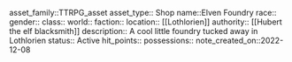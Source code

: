 asset_family::TTRPG_asset
asset_type:: Shop
name::Elven Foundry
race::
gender::
class::
world::
faction::
location:: [[Lothlorien]]
authority:: [[Hubert the elf blacksmith]]
description:: A cool little foundry tucked away in Lothlorien
status:: Active
hit_points::
possessions::
note_created_on::2022-12-08